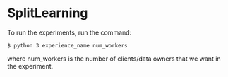 # SplitLearning

To run the experiments, run the command: 
```
$ python 3 experience_name num_workers
```
where num_workers is the number of clients/data owners that we want in the experiment. 
